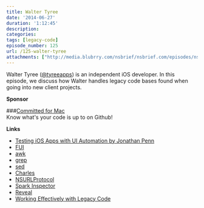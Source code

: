 ```yaml
---
title: Walter Tyree
date: '2014-06-27'
duration: '1:12:45'
description:
categories: 
tags: [legacy-code]
episode_number: 125
url: /125-walter-tyree
attachments: ["http://media.blubrry.com/nsbrief/nsbrief.com/episodes/nsbrief_125_walter_tyree.m4a"]
---
```


Walter Tyree ([@tyreeapps](http://twitter.com/tyreeapps)) is an independent iOS developer. In this episode, we discuss how Walter handles legacy code bases found when going into new client projects.

**Sponsor**

###[Committed for Mac](http://committedformac.com)<br/>
Know what's your code is up to on Github!

**Links**

* [Testing iOS Apps with UI Automation by Jonathan Penn](http://pragprog.com/book/jptios/test-ios-apps-with-ui-automation)
* [FUI](https://github.com/dblock/fui)
* [awk](http://unixhelp.ed.ac.uk/CGI/man-cgi?awk)
* [grep](http://unixhelp.ed.ac.uk/CGI/man-cgi?grep)
* [sed](http://unixhelp.ed.ac.uk/CGI/man-cgi?sed)
* [Charles](http://www.charlesproxy.com)
* [NSURLProtocol](https://developer.apple.com/library/mac/documentation/cocoa/reference/foundation/classes/NSURLProtocol_Class/Reference/Reference.html)
* [Spark Inspector](http://sparkinspector.com)
* [Reveal](http://revealapp.com)
* [Working Effectively with Legacy Code](http://www.amazon.com/Working-Effectively-Legacy-Michael-Feathers/dp/0131177052)

